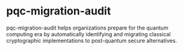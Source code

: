 # pqc-migration-audit
pqc-migration-audit helps organizations prepare for the quantum computing era by automatically identifying and migrating classical cryptographic implementations to post-quantum secure alternatives.
